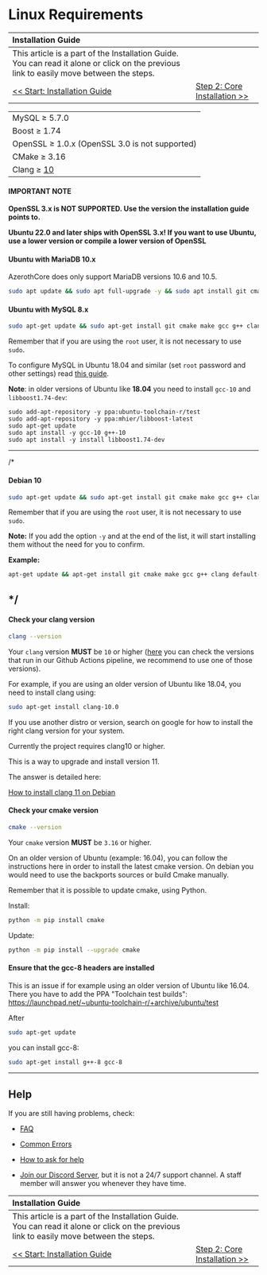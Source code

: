 # Linux Requirements

| Installation Guide | |
| :- | :- |
| This article is a part of the Installation Guide. You can read it alone or click on the previous link to easily move between the steps. |
| [<< Start: Installation Guide](installation.md) | [Step 2: Core Installation >>](core-installation.md) |

| |
| :- |
| MySQL ≥ 5.7.0 |
| Boost ≥ 1.74 |
| OpenSSL ≥ 1.0.x (OpenSSL 3.0 is not supported) |
| CMake ≥ 3.16 |
| Clang ≥ [10](https://github.com/azerothcore/azerothcore-wotlk/actions?query=workflow%3Acore-build) |

#### IMPORTANT NOTE

**OpenSSL 3.x is NOT SUPPORTED. Use the version the installation guide points to.**

**Ubuntu 22.0 and later ships with OpenSSL 3.x! If you want to use Ubuntu, use a lower version or compile a lower version of OpenSSL**

#### Ubuntu with MariaDB 10.x

AzerothCore does only support MariaDB versions 10.6 and 10.5.

```sh
sudo apt update && sudo apt full-upgrade -y && sudo apt install git cmake make gcc g++ clang libssl-dev libbz2-dev libreadline-dev libncurses-dev libboost-all-dev mariadb-server mariadb-client libmariadb-dev libmariadb-dev-compat
```

#### Ubuntu with MySQL 8.x

```sh
sudo apt-get update && sudo apt-get install git cmake make gcc g++ clang libmysqlclient-dev libssl-dev libbz2-dev libreadline-dev libncurses-dev mysql-server libboost-all-dev
```

Remember that if you are using the `root` user, it is not necessary to use `sudo`.

To configure MySQL in Ubuntu 18.04 and similar (set `root` password and other settings) read [this guide](https://www.digitalocean.com/community/tutorials/how-to-install-mysql-on-ubuntu-18-04).

**Note**: in older versions of Ubuntu like **18.04** you need to install `gcc-10` and `libboost1.74-dev`:

```
sudo add-apt-repository -y ppa:ubuntu-toolchain-r/test
sudo add-apt-repository -y ppa:mhier/libboost-latest
sudo apt-get update
sudo apt install -y gcc-10 g++-10
sudo apt install -y install libboost1.74-dev
```

--- 
/*
#### Debian 10

```sh
sudo apt-get update && sudo apt-get install git cmake make gcc g++ clang default-libmysqlclient-dev libssl-dev libbz2-dev libreadline-dev libncurses-dev mariadb-server libboost-all-dev
```

Remember that if you are using the `root` user, it is not necessary to use `sudo`.

**Note:** If you add the option `-y` and at the end of the list, it will start installing them without the need for you to confirm.

**Example:**

```sh
apt-get update && apt-get install git cmake make gcc g++ clang default-libmysqlclient-dev libssl-dev libbz2-dev libreadline-dev libncurses-dev mariadb-server libboost-all-dev -y
```
*/
--- 

#### Check your clang version

```sh
clang --version
```

Your `clang` version **MUST** be `10` or higher ([here](https://github.com/azerothcore/azerothcore-wotlk/actions?query=workflow%3Acore-build) you can check the versions that run in our Github Actions pipeline, we recommend to use one of those versions).

For example, if you are using an older version of Ubuntu like 18.04, you need to install clang using:

```sh
sudo apt-get install clang-10.0
```

If you use another distro or version, search on google for how to install the right clang version for your system.

Currently the project requires clang10 or higher.

This is a way to upgrade and install version 11.

The answer is detailed here:

[How to install clang 11 on Debian](https://stackoverflow.com/questions/66223241/how-to-install-clang-11-on-debian)

#### Check your cmake version

```sh
cmake --version
```

Your `cmake` version **MUST** be `3.16` or higher.

On an older version of Ubuntu (example: 16.04), you can follow the instructions here in order to install the latest cmake version. On debian you would need to use the backports sources or build Cmake manually.

Remember that it is possible to update cmake, using Python.

Install:

```sh
python -m pip install cmake
```

Update:

```sh
python -m pip install --upgrade cmake
```

#### Ensure that the gcc-8 headers are installed

This is an issue if for example using an older version of Ubuntu like 16.04. There you have to add the PPA "Toolchain test builds":
https://launchpad.net/~ubuntu-toolchain-r/+archive/ubuntu/test

After

```sh
sudo apt-get update
```

you can install gcc-8: 

```sh
sudo apt-get install g++-8 gcc-8
```

---

## Help

If you are still having problems, check:

* [FAQ](faq.md)

* [Common Errors](common-errors.md)

* [How to ask for help](how-to-ask-for-help.md)

* [Join our Discord Server](https://discord.gg/gkt4y2x), but it is not a 24/7 support channel. A staff member will answer you whenever they have time.

| Installation Guide | |
| :- | :- |
| This article is a part of the Installation Guide. You can read it alone or click on the previous link to easily move between the steps. |
| [<< Start: Installation Guide](installation.md) | [Step 2: Core Installation >>](core-installation.md) |

